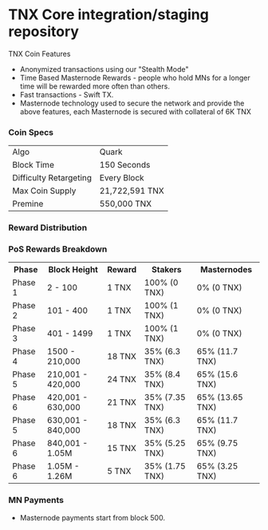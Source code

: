 TNX Core integration/staging repository
=======================================

TNX Coin Features
- Anonymized transactions using our "Stealth Mode"
- Time Based Masternode Rewards - people who hold MNs for a longer time will be rewarded more often than others.
- Fast transactions - Swift TX.
- Masternode technology used to secure the network and provide the above features, each Masternode is secured
  with collateral of 6K TNX

### Coin Specs
<table>
<tr><td>Algo</td><td>Quark</td></tr>
<tr><td>Block Time</td><td>150 Seconds</td></tr>
<tr><td>Difficulty Retargeting</td><td>Every Block</td></tr>
<tr><td>Max Coin Supply</td><td>21,722,591 TNX</td></tr>

<tr><td>Premine</td><td>550,000 TNX</td></tr>
</table>

### Reward Distribution


### PoS Rewards Breakdown

<table>
<th>Phase</th><th>Block Height</th><th>Reward</th><th>Stakers</th><th>Masternodes</th>
<tr><td>Phase 1</td><td>2 - 100 </td><td>1 TNX</td><td>100% (0 TNX)</td><td> 0% (0 TNX)</td></tr>
<tr><td>Phase 2</td><td>101 - 400</td><td>1 TNX</td><td>100% (1 TNX)</td><td>0% (0 TNX)</td></tr>
<tr><td>Phase 3</td><td>401 - 1499 </td><td>1 TNX</td><td>100% (1 TNX)</td><td>0% (0 TNX)</td></tr>
<tr><td>Phase 4</td><td>1500 - 210,000</td><td>18 TNX</td><td>35% (6.3 TNX)</td><td>65% (11.7 TNX)</td></tr>
<tr><td>Phase 5</td><td>210,001 - 420,000</td><td>24 TNX</td><td>35% (8.4 TNX)</td><td>65% (15.6 TNX)</td></tr>
<tr><td>Phase 6</td><td>420,001 - 630,000</td><td>21 TNX</td><td>35% (7.35 TNX)</td><td>65% (13.65 TNX)</td></tr>
<tr><td>Phase 5</td><td>630,001 - 840,000</td><td>18 TNX</td><td>35% (6.3 TNX)</td><td>65% (11.7 TNX)</td></tr>
<tr><td>Phase 6</td><td>840,001 - 1.05M</td><td>15 TNX</td><td>35% (5.25 TNX)</td><td>65% (9.75 TNX)</td></tr>
<tr><td>Phase 6</td><td>1.05M - 1.26M</td><td>5 TNX</td><td>35% (1.75 TNX)</td><td>65% (3.25 TNX)</td></tr>
</table>

### MN Payments

- Masternode payments start from block 500.
